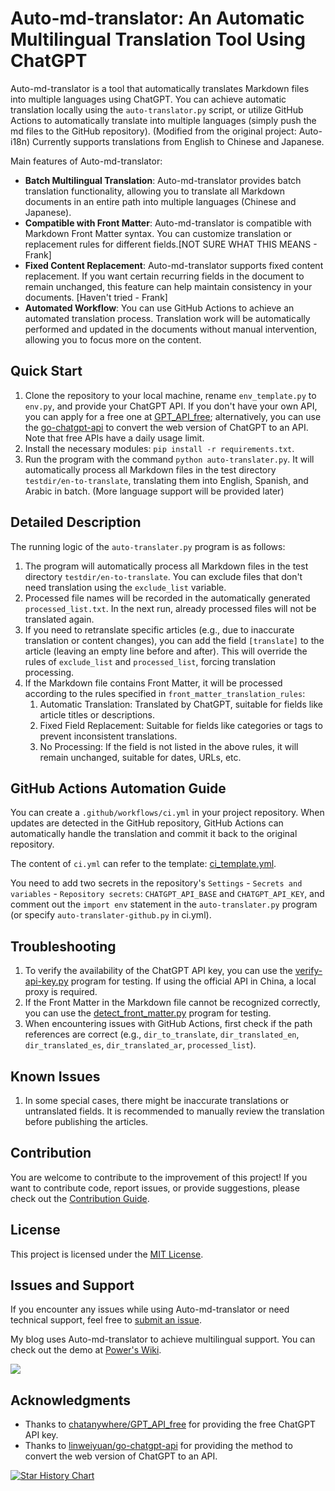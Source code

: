 # Auto-md-translator: An Automatic Multilingual Translation Tool Using ChatGPT

Auto-md-translator is a tool that automatically translates Markdown files into multiple languages using ChatGPT. You can achieve automatic translation locally using the `auto-translator.py` script, or utilize GitHub Actions to automatically translate into multiple languages (simply push the md files to the GitHub repository). (Modified from the original project: Auto-i18n) Currently supports translations from English to Chinese and Japanese.

Main features of Auto-md-translator:

- **Batch Multilingual Translation**: Auto-md-translator provides batch translation functionality, allowing you to translate all Markdown documents in an entire path into multiple languages (Chinese and Japanese).
- **Compatible with Front Matter**: Auto-md-translator is compatible with Markdown Front Matter syntax. You can customize translation or replacement rules for different fields.[NOT SURE WHAT THIS MEANS - Frank]
- **Fixed Content Replacement**: Auto-md-translator supports fixed content replacement. If you want certain recurring fields in the document to remain unchanged, this feature can help maintain consistency in your documents. [Haven't tried - Frank]
- **Automated Workflow**: You can use GitHub Actions to achieve an automated translation process. Translation work will be automatically performed and updated in the documents without manual intervention, allowing you to focus more on the content.

## Quick Start

1. Clone the repository to your local machine, rename `env_template.py` to `env.py`, and provide your ChatGPT API. If you don't have your own API, you can apply for a free one at [GPT_API_free](https://github.com/chatanywhere/GPT_API_free); alternatively, you can use the [go-chatgpt-api](https://github.com/linweiyuan/go-chatgpt-api) to convert the web version of ChatGPT to an API. Note that free APIs have a daily usage limit.
2. Install the necessary modules: `pip install -r requirements.txt`.
3. Run the program with the command `python auto-translater.py`. It will automatically process all Markdown files in the test directory `testdir/en-to-translate`, translating them into English, Spanish, and Arabic in batch. (More language support will be provided later)

## Detailed Description

The running logic of the `auto-translater.py` program is as follows:

1. The program will automatically process all Markdown files in the test directory `testdir/en-to-translate`. You can exclude files that don't need translation using the `exclude_list` variable.
2. Processed file names will be recorded in the automatically generated `processed_list.txt`. In the next run, already processed files will not be translated again.
3. If you need to retranslate specific articles (e.g., due to inaccurate translation or content changes), you can add the field `[translate]` to the article (leaving an empty line before and after). This will override the rules of `exclude_list` and `processed_list`, forcing translation processing.
4. If the Markdown file contains Front Matter, it will be processed according to the rules specified in `front_matter_translation_rules`:
   1. Automatic Translation: Translated by ChatGPT, suitable for fields like article titles or descriptions.
   2. Fixed Field Replacement: Suitable for fields like categories or tags to prevent inconsistent translations.
   3. No Processing: If the field is not listed in the above rules, it will remain unchanged, suitable for dates, URLs, etc.

## GitHub Actions Automation Guide

You can create a `.github/workflows/ci.yml` in your project repository. When updates are detected in the GitHub repository, GitHub Actions can automatically handle the translation and commit it back to the original repository.

The content of `ci.yml` can refer to the template: [ci_template.yml](https://github.com/linyuxuanlin/Auto-md-translator/blob/main/ci_template.yml).

You need to add two secrets in the repository's `Settings` - `Secrets and variables` - `Repository secrets`: `CHATGPT_API_BASE` and `CHATGPT_API_KEY`, and comment out the `import env` statement in the `auto-translater.py` program (or specify `auto-translater-github.py` in ci.yml).

## Troubleshooting

1. To verify the availability of the ChatGPT API key, you can use the [verify-api-key.py](https://github.com/linyuxuanlin/Auto-md-translator/blob/main/Archive/verify-api-key.py) program for testing. If using the official API in China, a local proxy is required.
2. If the Front Matter in the Markdown file cannot be recognized correctly, you can use the [detect_front_matter.py](https://github.com/linyuxuanlin/Auto-md-translator/blob/main/Archive/detect_front_matter.py) program for testing.
3. When encountering issues with GitHub Actions, first check if the path references are correct (e.g., `dir_to_translate`, `dir_translated_en`, `dir_translated_es`, `dir_translated_ar`, `processed_list`).

## Known Issues

1. In some special cases, there might be inaccurate translations or untranslated fields. It is recommended to manually review the translation before publishing the articles.

## Contribution

You are welcome to contribute to the improvement of this project! If you want to contribute code, report issues, or provide suggestions, please check out the [Contribution Guide](https://github.com/linyuxuanlin/Auto-md-translator/blob/main/CONTRIBUTING.md).

## License

This project is licensed under the [MIT License](https://github.com/linyuxuanlin/Auto-md-translator/blob/main/LICENSE).

## Issues and Support

If you encounter any issues while using Auto-md-translator or need technical support, feel free to [submit an issue](https://github.com/linyuxuanlin/Auto-md-translator/issues).

My blog uses Auto-md-translator to achieve multilingual support. You can check out the demo at [Power's Wiki](https://wiki-power.com).

[![](https://wiki-media-1253965369.cos.ap-guangzhou.myqcloud.com/img/202310222223670.png)](https://wiki-power.com)

## Acknowledgments

- Thanks to [chatanywhere/GPT_API_free](https://github.com/chatanywhere/GPT_API_free) for providing the free ChatGPT API key.
- Thanks to [linweiyuan/go-chatgpt-api](https://github.com/linweiyuan/go-chatgpt-api) for providing the method to convert the web version of ChatGPT to an API.

[![Star History Chart](https://api.star-history.com/svg?repos=linyuxuanlin/Auto-md-translator&type=Date)](https://star-history.com/#linyuxuanlin/Auto-md-translator&Date)
